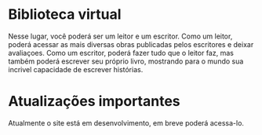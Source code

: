 # Biblioteca virtual
Nesse lugar, você poderá ser um leitor e um escritor.
Como um leitor, poderá acessar as mais diversas obras publicadas pelos escritores e deixar avaliaçoes.
Como um escritor, poderá fazer tudo que o leitor faz, mas também poderá escrever seu próprio livro, 
mostrando para o mundo sua incrivel capacidade de escrever histórias. 

# Atualizações importantes
Atualmente o site está em desenvolvimento, em breve poderá acessa-lo.
